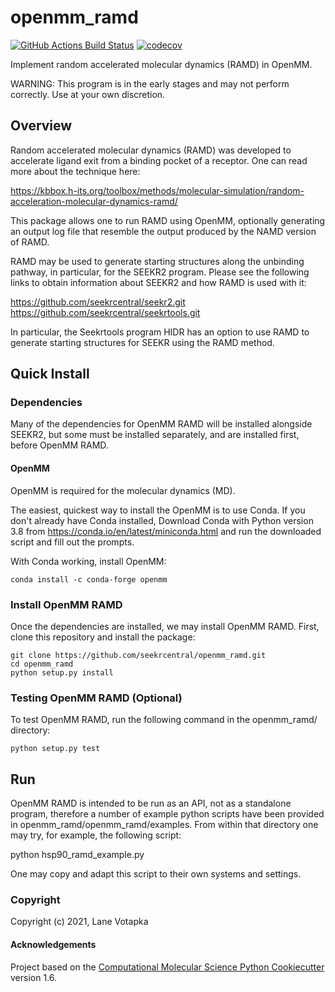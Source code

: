 openmm_ramd
==============================
[//]: # (Badges)
[![GitHub Actions Build Status](https://github.com/REPLACE_WITH_OWNER_ACCOUNT/openmm_ramd/workflows/CI/badge.svg)](https://github.com/REPLACE_WITH_OWNER_ACCOUNT/openmm_ramd/actions?query=workflow%3ACI)
[![codecov](https://codecov.io/gh/REPLACE_WITH_OWNER_ACCOUNT/openmm_ramd/branch/master/graph/badge.svg)](https://codecov.io/gh/REPLACE_WITH_OWNER_ACCOUNT/openmm_ramd/branch/master)


Implement random accelerated molecular dynamics (RAMD) in OpenMM.

WARNING: This program is in the early stages and may not perform correctly.
Use at your own discretion.

## Overview

Random accelerated molecular dynamics (RAMD) was developed to accelerate
ligand exit from a binding pocket of a receptor. One can read more about
the technique here:

https://kbbox.h-its.org/toolbox/methods/molecular-simulation/random-acceleration-molecular-dynamics-ramd/

This package allows one to run RAMD using OpenMM, optionally generating
an output log file that resemble the output produced by the NAMD version 
of RAMD.

RAMD may be used to generate starting structures along the unbinding
pathway, in particular, for the SEEKR2 program. Please see the following
links to obtain information about SEEKR2 and how RAMD is used with it:

https://github.com/seekrcentral/seekr2.git
https://github.com/seekrcentral/seekrtools.git

In particular, the Seekrtools program HIDR has an option to use RAMD to 
generate starting structures for SEEKR using the RAMD method.

## Quick Install

### Dependencies
Many of the dependencies for OpenMM RAMD will be installed alongside SEEKR2, but
some must be installed separately, and are installed first, before OpenMM RAMD.

#### OpenMM

OpenMM is required for the molecular dynamics (MD).

The easiest, quickest way to install the OpenMM is to use
Conda. If you don't already have Conda installed, Download Conda with 
Python version 3.8 from 
https://conda.io/en/latest/miniconda.html and run the downloaded script and 
fill out the prompts. 

With Conda working, install OpenMM:

```
conda install -c conda-forge openmm
```

### Install OpenMM RAMD

Once the dependencies are installed, we may install OpenMM RAMD. First, clone 
this repository and install the package:

```
git clone https://github.com/seekrcentral/openmm_ramd.git
cd openmm_ramd
python setup.py install
```

### Testing OpenMM RAMD (Optional)
To test OpenMM RAMD, run the following command in the openmm_ramd/ directory:

```
python setup.py test
```

## Run

OpenMM RAMD is intended to be run as an API, not as a standalone program,
therefore a number of example python scripts have been provided in 
openmm_ramd/openmm_ramd/examples. From within that directory one may try,
for example, the following script:

python hsp90_ramd_example.py

One may copy and adapt this script to their own systems and settings.

### Copyright

Copyright (c) 2021, Lane Votapka


#### Acknowledgements
 
Project based on the 
[Computational Molecular Science Python Cookiecutter](https://github.com/molssi/cookiecutter-cms) version 1.6.
